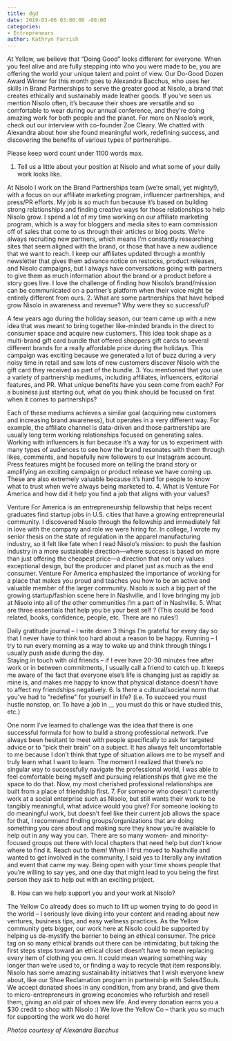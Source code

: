 ```yaml
---
title: dgd
date: 2019-03-06 03:00:00 -08:00
categories:
- Entrepreneurs
author: Kathryn Parrish
---
```


At Yellow, we believe that “Doing Good” looks different for everyone. When you feel alive and are fully stepping into who you were made to be, you are offering the world your unique talent and point of view. Our Do-Good Dozen Award Winner for this month goes to Alexandra Bacchus, who uses her skills in Brand Partnerships to serve the greater good at Nisolo, a brand that creates ethically and sustainably made leather goods. If you’ve seen us mention Nisolo often, it’s because their shoes are versatile and so comfortable to wear during our annual conference, and they're doing amazing work for both people and the planet. For more on Nisolo’s work, check out our interview with co-founder Zoe Cleary. We chatted with Alexandra about how she found meaningful work, redefining success, and discovering the benefits of various types of partnerships.

Please keep word count under 1100 words max.

1. Tell us a little about your position at Nisolo and what some of your daily work looks like.

At Nisolo I work on the Brand Partnerships team (we’re small, yet mighty!), with a focus on our affiliate marketing program, influencer partnerships, and press/PR efforts. My job is so much fun because it’s based on building strong relationships and finding creative ways for those relationships to help Nisolo grow. I spend a lot of my time working on our affiliate marketing program, which is a way for bloggers and media sites to earn commission off of sales that come to us through their articles or blog posts. We’re always recruiting new partners, which means I’m constantly researching sites that seem aligned with the brand, or those that have a new audience that we want to reach. I keep our affiliates updated through a monthly newsletter that gives them advance notice on restocks, product releases, and Nisolo campaigns, but I always have conversations going with partners to give them as much information about the brand or a product before a story goes live. I love the challenge of finding how Nisolo’s brand/mission can be communicated on a partner’s platform when their voice might be entirely different from ours.
2. What are some partnerships that have helped grow Nisolo in awareness and revenue? Why were they so successful? 

A few years ago during the holiday season, our team came up with a new idea that was meant to bring together like-minded brands in the direct to consumer space and acquire new customers. This idea took shape as a multi-brand gift card bundle that offered shoppers gift cards to several different brands for a really affordable price during the holidays. This campaign was exciting because we generated a lot of buzz during a very noisy time in retail and saw lots of new customers discover Nisolo with the gift card they received as part of the bundle.
3. You mentioned that you use a variety of partnership mediums, including affiliates, influencers, editorial features, and PR. What unique benefits have you seen come from each? For a business just starting out, what do you think should be focused on first when it comes to partnerships?

Each of these mediums achieves a similar goal (acquiring new customers and increasing brand awareness), but operates in a very different way. For example, the affiliate channel is data-driven and those partnerships are usually long term working relationships focused on generating sales. Working with influencers is fun because it’s a way for us to experiment with many types of audiences to see how the brand resonates with them through likes, comments, and hopefully new followers to our Instagram account. Press features might be focused more on telling the brand story or amplifying an exciting campaign or product release we have coming up. These are also extremely valuable because it’s hard for people to know what to trust when we’re always being marketed to.
4. What is Venture For America and how did it help you find a job that aligns with your values? 

Venture For America is an entrepreneurship fellowship that helps recent graduates find startup jobs in U.S. cities that have a growing entrepreneurial community. I discovered Nisolo through the fellowship and immediately fell in love with the company and role we were hiring for. In college, I wrote my senior thesis on the state of regulation in the apparel manufacturing industry, so it felt like fate when I read Nisolo’s mission: to push the fashion industry in a more sustainable direction––where success is based on more than just offering the cheapest price––a direction that not only values exceptional design, but the producer and planet just as much as the end consumer.
Venture For America emphasized the importance of working for a place that makes you proud and teaches you how to be an active and valuable member of the larger community. Nisolo is such a big part of the growing startup/fashion scene here in Nashville, and I love bringing my job at Nisolo into all of the other communities I’m a part of in Nashville.
5. What are three essentials that help you be your best self ? (This could be food related, books, confidence, people, etc. There are no rules!)

Daily gratitude journal – I write down 3 things I’m grateful for every day so that I never have to think too hard about a reason to be happy.
Running – I try to run every morning as a way to wake up and think through things I usually push aside during the day.  
Staying in touch with old friends – if I ever have 20-30 minutes free after work or in between commitments, I usually call a friend to catch up. It keeps me aware of the fact that everyone else’s life is changing just as rapidly as mine is, and makes me happy to know that physical distance doesn’t have to affect my friendships negatively.
6. Is there a cultural/societal norm that you've had to "redefine" for yourself in life? (i.e. To succeed you must hustle nonstop, or: To have a job in __ you must do this or have studied this, etc.)

One norm I’ve learned to challenge was the idea that there is one successful formula for how to build a strong professional network. I’ve always been hesitant to meet with people specifically to ask for targeted advice or to “pick their brain” on a subject. It has always felt uncomfortable to me because I don’t think that type of situation allows me to be myself and truly learn what I want to learn. The moment I realized that there’s no singular way to successfully navigate the professional world, I was able to feel comfortable being myself and pursuing relationships that give me the space to do that. Now, my most cherished professional relationships are built from a place of friendship first.
7. For someone who doesn't currently work at a social enterprise such as Nisolo, but still wants their work to be tangibly meaningful, what advice would you give? 
For someone looking to do meaningful work, but doesn’t feel like their current job allows the space for that, I recommend finding groups/organizations that are doing something you care about and making sure they know you’re available to help out in any way you can. There are so many women- and minority-focused groups out there with local chapters that need help but don’t know where to find it. Reach out to them! When I first moved to Nashville and wanted to get involved in the community, I said yes to literally any invitation and event that came my way. Being open with your time shows people that you’re willing to say yes, and one day that might lead to you being the first person they ask to help out with an exciting project.   

8. How can we help support you and your work at Nisolo?

The Yellow Co already does so much to lift up women trying to do good in the world – I seriously love diving into your content and reading about new ventures, business tips, and easy wellness practices. As the Yellow community gets bigger, our work here at Nisolo could be supported by helping us de-mystify the barrier to being an ethical consumer. The price tag on so many ethical brands out there can be intimidating, but taking the first steps steps toward an ethical closet doesn’t have to mean replacing every item of clothing you own. It could mean wearing something way longer than we’re used to, or finding a way to recycle that item responsibly. Nisolo has some amazing sustainability initiatives that I wish everyone knew about, like our Shoe Reclamation program in partnership with Soles4Souls. We accept donated shoes in any condition, from any brand, and give them to micro-entrepreneurs in growing economies who refurbish and resell them, giving an old pair of shoes new life. And every donation earns you a $30 credit to shop with Nisolo :) We love the Yellow Co – thank you so much for supporting the work we do here!

_Photos courtesy of Alexandra Bacchus_